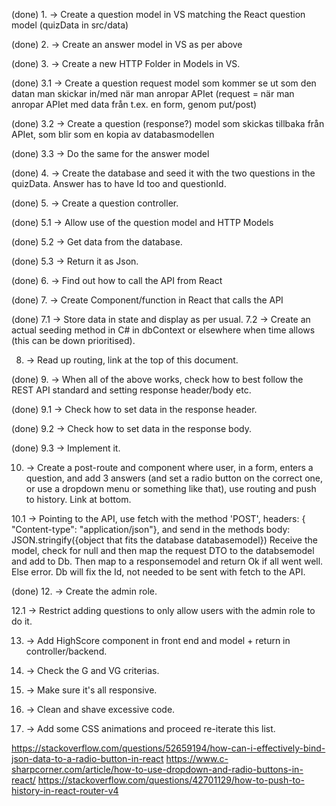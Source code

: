 (done) 1. -> Create a question model in VS matching the React question model (quizData in src/data)

(done) 2. -> Create an answer model in VS as per above

(done) 3. -> Create a new HTTP Folder in Models in VS.

(done)	3.1 -> Create a question request model som kommer se ut som den datan man skickar in/med när man anropar APIet
		(request = när man anropar APIet med data från t.ex. en form, genom put/post)

(done)	3.2 -> Create a question (response?) model som skickas tillbaka från APIet, som blir som en kopia av databasmodellen

(done)	3.3 -> Do the same for the answer model

(done) 4. -> Create the database and seed it with the two questions in the quizData. Answer has to have Id too and questionId.

(done) 5. -> Create a question controller.

(done)	5.1 -> Allow use of the question model and HTTP Models

(done)	5.2 -> Get data from the database.

(done)	5.3 -> Return it as Json.

(done) 6. -> Find out how to call the API from React

(done) 7. -> Create Component/function in React that calls the API

(done)	7.1 -> Store data in state and display as per usual.
	7.2 -> Create an actual seeding method in C# in dbContext or elsewhere when time allows (this can be down prioritised).

8. -> Read up routing, link at the top of this document.

(done) 9. -> When all of the above works, check how to best follow the REST API standard and setting response header/body etc.
	
(done)	9.1 -> Check how to set data in the response header.
	
(done)	9.2 -> Check how to set data in the response body.
	
(done)	9.3 -> Implement it.

10. -> Create a post-route and component where user, in a form, enters a question, and add 3 answers (and set a radio button on the correct one, or use a dropdown menu or something like that), use routing and push to history. Link at bottom.

10.1 -> Pointing to the API, use fetch with the method 'POST', headers: { "Content-type": "application/json"}, and send in the methods body: JSON.stringify({object that fits the database databasemodel})
Receive the model, check for null and then map the request DTO to the databsemodel and add to Db. Then map to a responsemodel and return Ok if all went well. Else error. Db will fix the Id, not needed to be sent with fetch to the API.

(done) 12. -> Create the admin role.

12.1 -> Restrict adding questions to only allow users with the admin role to do it.

13. -> Add HighScore component in front end and model + return in controller/backend.
14. -> Check the G and VG criterias.

15. -> Make sure it's all responsive.

16. -> Clean and shave excessive code.

17. -> Add some CSS animations and proceed re-iterate this list.


https://stackoverflow.com/questions/52659194/how-can-i-effectively-bind-json-data-to-a-radio-button-in-react
https://www.c-sharpcorner.com/article/how-to-use-dropdown-and-radio-buttons-in-react/
https://stackoverflow.com/questions/42701129/how-to-push-to-history-in-react-router-v4
